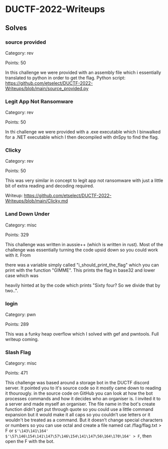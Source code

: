 # DUCTF-2022-Writeups

## Solves

### source provided 	
Category: rev 

Points: 50

In this challenge we were provided with an assembly file which i essentially translated to python in order to get the flag. 
Python script: https://github.com/etselect/DUCTF-2022-Writeups/blob/main/source_provided.py


### Legit App Not Ransomware 
Category: rev

Points: 50

In thi challenge we were provided with a .exe executable which I binwalked for a .NET executable which I then decompiled with dnSpy to find the flag.  


### Clicky

Category: rev

Points: 50

This was very similar in concept to legit app not ransomware with just a little bit of extra reading and decoding required. 

Writeup: https://github.com/etselect/DUCTF-2022-Writeups/blob/main/Clicky.md


### Land Down Under 	

Category: misc

Points: 329 

This challenge was written in aussie++ (which is written in rust). Most of the challenge was essentially turning the code upsid down so you could work with it. From 

there was a variable simply called "i_should_print_the_flag" which you can print with the function "GIMME". This prints the flag in base32 and lower case which was 

heavily hinted at by the code which prints  "Sixty four? So we divide that by two..". 


### login

Category: pwn

Points: 289

This was a funky heap overflow which I solved with gef and pwntools. Full writeup coming. 


### Slash Flag 	

Category: misc

Points: 471

This challenge was based around a storage bot in the DUCTF discord server. It pointed you to it's source code so it mostly came down to reading it thourougly. 
in the source code on GitHub you can look at how the bot processes commands and how it decides who an organiser is. I invited it to a server and made myself an 
organiser. The file name in the bot's create function didn’t get put through quote so you could use a little command expansion but it would make it all caps so you 
couldn’t use letters or it wouldn't be treated as a command. But it doesn’t change special characters or numbers so you can use octal and create a file named cat 
/flag/flag.txt > F or `$'\143\141\164' $'\57\146\154\141\147\57\146\154\141\147\56\164\170\164' > F`,  then open the F with the bot. 
